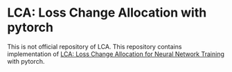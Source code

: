 # LCA: Loss Change Allocation with pytorch
This is not official repository of LCA.
This repository contains implementation of [LCA: Loss Change Allocation for Neural Network Training](https://arxiv.org/abs/1909.01440) with pytorch.


